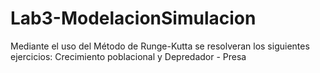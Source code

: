 # Lab3-ModelacionSimulacion
Mediante el uso del Método de Runge-Kutta se resolveran los siguientes ejercicios: Crecimiento poblacional y Depredador - Presa
